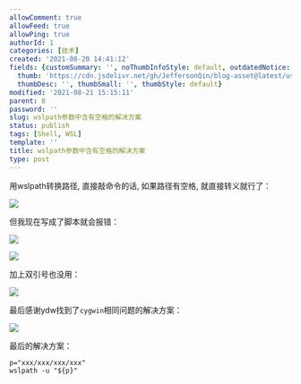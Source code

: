 ```yaml
---
allowComment: true
allowFeed: true
allowPing: true
authorId: 1
categories: [技术]
created: '2021-08-20 14:41:12'
fields: {customSummary: '', noThumbInfoStyle: default, outdatedNotice: 'no', reprint: standard,
  thumb: 'https://cdn.jsdelivr.net/gh/JeffersonQin/blog-asset@latest/usr/picgo/8b2156dfcf332fb438fbb5650fa6f6b.png',
  thumbDesc: '', thumbSmall: '', thumbStyle: default}
modified: '2021-08-21 15:15:11'
parent: 0
password: ''
slug: wslpath参数中含有空格的解决方案
status: publish
tags: [Shell, WSL]
template: ''
title: wslpath参数中含有空格的解决方案
type: post
---
```

用wslpath转换路径, 直接敲命令的话, 如果路径有空格, 就直接转义就行了：

![](https://cdn.jsdelivr.net/gh/JeffersonQin/blog-asset@latest/usr/picgo/e29a66578c12d34bd8ff09343f61c0c.png)

但我现在写成了脚本就会报错：

![](https://cdn.jsdelivr.net/gh/JeffersonQin/blog-asset@latest/usr/picgo/da11c9cd0bf5a83d10ef6514bf3a108.png)

![](https://cdn.jsdelivr.net/gh/JeffersonQin/blog-asset@latest/usr/picgo/34dfd65f6db74eba3d918287f40e130.png)

加上双引号也没用：

![](https://cdn.jsdelivr.net/gh/JeffersonQin/blog-asset@latest/usr/picgo/6685eedd4dea668e52c478d10d0524c.png)

最后感谢ydw找到了`cygwin`相同问题的解决方案：

![](https://cdn.jsdelivr.net/gh/JeffersonQin/blog-asset@latest/usr/picgo/8b2156dfcf332fb438fbb5650fa6f6b.png)

最后的解决方案：

```
p="xxx/xxx/xxx/xxx"
wslpath -u "${p}"
```
